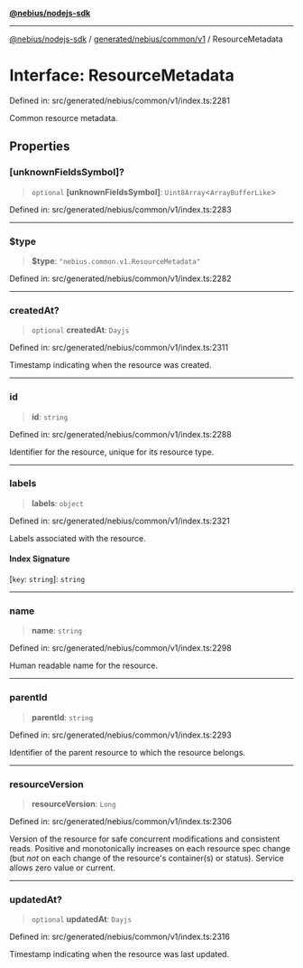 [**@nebius/nodejs-sdk**](../../../../../README.md)

***

[@nebius/nodejs-sdk](../../../../../README.md) / [generated/nebius/common/v1](../README.md) / ResourceMetadata

# Interface: ResourceMetadata

Defined in: src/generated/nebius/common/v1/index.ts:2281

Common resource metadata.

## Properties

### \[unknownFieldsSymbol\]?

> `optional` **\[unknownFieldsSymbol\]**: `Uint8Array`\<`ArrayBufferLike`\>

Defined in: src/generated/nebius/common/v1/index.ts:2283

***

### $type

> **$type**: `"nebius.common.v1.ResourceMetadata"`

Defined in: src/generated/nebius/common/v1/index.ts:2282

***

### createdAt?

> `optional` **createdAt**: `Dayjs`

Defined in: src/generated/nebius/common/v1/index.ts:2311

Timestamp indicating when the resource was created.

***

### id

> **id**: `string`

Defined in: src/generated/nebius/common/v1/index.ts:2288

Identifier for the resource, unique for its resource type.

***

### labels

> **labels**: `object`

Defined in: src/generated/nebius/common/v1/index.ts:2321

Labels associated with the resource.

#### Index Signature

\[`key`: `string`\]: `string`

***

### name

> **name**: `string`

Defined in: src/generated/nebius/common/v1/index.ts:2298

Human readable name for the resource.

***

### parentId

> **parentId**: `string`

Defined in: src/generated/nebius/common/v1/index.ts:2293

Identifier of the parent resource to which the resource belongs.

***

### resourceVersion

> **resourceVersion**: `Long`

Defined in: src/generated/nebius/common/v1/index.ts:2306

Version of the resource for safe concurrent modifications and consistent reads.
 Positive and monotonically increases on each resource spec change (but *not* on each change of the
 resource's container(s) or status).
 Service allows zero value or current.

***

### updatedAt?

> `optional` **updatedAt**: `Dayjs`

Defined in: src/generated/nebius/common/v1/index.ts:2316

Timestamp indicating when the resource was last updated.
